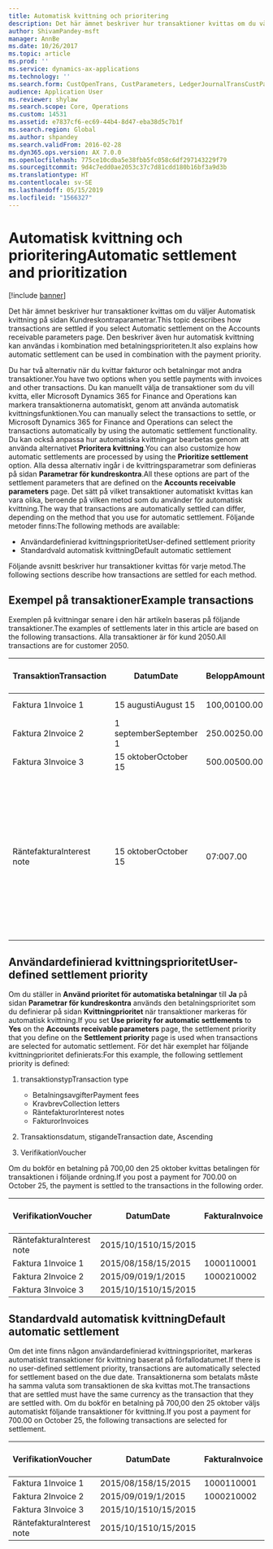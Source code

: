 ```yaml
---
title: Automatisk kvittning och prioritering
description: Det här ämnet beskriver hur transaktioner kvittas om du väljer Automatisk kvittning på sidan Kundreskontraparametrar. Den beskriver även hur automatisk kvittning kan användas i kombination med betalningsprioriteten.
author: ShivamPandey-msft
manager: AnnBe
ms.date: 10/26/2017
ms.topic: article
ms.prod: ''
ms.service: dynamics-ax-applications
ms.technology: ''
ms.search.form: CustOpenTrans, CustParameters, LedgerJournalTransCustPaym
audience: Application User
ms.reviewer: shylaw
ms.search.scope: Core, Operations
ms.custom: 14531
ms.assetid: e7837cf6-ec69-44b4-8d47-eba38d5c7b1f
ms.search.region: Global
ms.author: shpandey
ms.search.validFrom: 2016-02-28
ms.dyn365.ops.version: AX 7.0.0
ms.openlocfilehash: 775ce10cdba5e38fbb5fc058c6df297143229f79
ms.sourcegitcommit: 9d4c7edd0ae2053c37c7d81cdd180b16bf3a9d3b
ms.translationtype: HT
ms.contentlocale: sv-SE
ms.lasthandoff: 05/15/2019
ms.locfileid: "1566327"
---
```

# <a name="automatic-settlement-and-prioritization"></a><span data-ttu-id="bf0dd-104">Automatisk kvittning och prioritering</span><span class="sxs-lookup"><span data-stu-id="bf0dd-104">Automatic settlement and prioritization</span></span>

[!include [banner](../includes/banner.md)]

<span data-ttu-id="bf0dd-105">Det här ämnet beskriver hur transaktioner kvittas om du väljer Automatisk kvittning på sidan Kundreskontraparametrar.</span><span class="sxs-lookup"><span data-stu-id="bf0dd-105">This topic describes how transactions are settled if you select Automatic settlement on the Accounts receivable parameters page.</span></span> <span data-ttu-id="bf0dd-106">Den beskriver även hur automatisk kvittning kan användas i kombination med betalningsprioriteten.</span><span class="sxs-lookup"><span data-stu-id="bf0dd-106">It also explains how automatic settlement can be used in combination with the payment priority.</span></span>

<span data-ttu-id="bf0dd-107">Du har två alternativ när du kvittar fakturor och betalningar mot andra transaktioner.</span><span class="sxs-lookup"><span data-stu-id="bf0dd-107">You have two options when you settle payments with invoices and other transactions.</span></span> <span data-ttu-id="bf0dd-108">Du kan manuellt välja de transaktioner som du vill kvitta, eller Microsoft Dynamics 365 for Finance and Operations kan markera transaktionerna automatiskt, genom att använda automatisk kvittningsfunktionen.</span><span class="sxs-lookup"><span data-stu-id="bf0dd-108">You can manually select the transactions to settle, or Microsoft Dynamics 365 for Finance and Operations can select the transactions automatically by using the automatic settlement functionality.</span></span> <span data-ttu-id="bf0dd-109">Du kan också anpassa hur automatiska kvittningar bearbetas genom att använda alternativet **Prioritera kvittning**.</span><span class="sxs-lookup"><span data-stu-id="bf0dd-109">You can also customize how automatic settlements are processed by using the **Prioritize settlement** option.</span></span> <span data-ttu-id="bf0dd-110">Alla dessa alternativ ingår i de kvittringsparametrar som definieras på sidan **Parametrar för kundreskontra**.</span><span class="sxs-lookup"><span data-stu-id="bf0dd-110">All these options are part of the settlement parameters that are defined on the **Accounts receivable parameters** page.</span></span> <span data-ttu-id="bf0dd-111">Det sätt på vilket transaktioner automatiskt kvittas kan vara olika, beroende på vilken metod som du använder för automatisk kvittning.</span><span class="sxs-lookup"><span data-stu-id="bf0dd-111">The way that transactions are automatically settled can differ, depending on the method that you use for automatic settlement.</span></span> <span data-ttu-id="bf0dd-112">Följande metoder finns:</span><span class="sxs-lookup"><span data-stu-id="bf0dd-112">The following methods are available:</span></span>

-   <span data-ttu-id="bf0dd-113">Användardefinierad kvittningsprioritet</span><span class="sxs-lookup"><span data-stu-id="bf0dd-113">User-defined settlement priority</span></span>
-   <span data-ttu-id="bf0dd-114">Standardvald automatisk kvittning</span><span class="sxs-lookup"><span data-stu-id="bf0dd-114">Default automatic settlement</span></span>

<span data-ttu-id="bf0dd-115">Följande avsnitt beskriver hur transaktioner kvittas för varje metod.</span><span class="sxs-lookup"><span data-stu-id="bf0dd-115">The following sections describe how transactions are settled for each method.</span></span>

## <a name="example-transactions"></a><span data-ttu-id="bf0dd-116">Exempel på transaktioner</span><span class="sxs-lookup"><span data-stu-id="bf0dd-116">Example transactions</span></span>
<span data-ttu-id="bf0dd-117">Exemplen på kvittningar senare i den här artikeln baseras på följande transaktioner.</span><span class="sxs-lookup"><span data-stu-id="bf0dd-117">The examples of settlements later in this article are based on the following transactions.</span></span> <span data-ttu-id="bf0dd-118">Alla transaktioner är för kund 2050.</span><span class="sxs-lookup"><span data-stu-id="bf0dd-118">All transactions are for customer 2050.</span></span>

| <span data-ttu-id="bf0dd-119">Transaktion</span><span class="sxs-lookup"><span data-stu-id="bf0dd-119">Transaction</span></span>   | <span data-ttu-id="bf0dd-120">Datum</span><span class="sxs-lookup"><span data-stu-id="bf0dd-120">Date</span></span>        | <span data-ttu-id="bf0dd-121">Belopp</span><span class="sxs-lookup"><span data-stu-id="bf0dd-121">Amount</span></span> | <span data-ttu-id="bf0dd-122">Villkor för kassarabatt</span><span class="sxs-lookup"><span data-stu-id="bf0dd-122">Cash discount terms</span></span> | <span data-ttu-id="bf0dd-123">Kassarabattdatum</span><span class="sxs-lookup"><span data-stu-id="bf0dd-123">Cash discount date</span></span> | <span data-ttu-id="bf0dd-124">Kommentarer</span><span class="sxs-lookup"><span data-stu-id="bf0dd-124">Comments</span></span>                                                                                                                                                                                      |
|---------------|-------------|--------|---------------------|--------------------|-----------------------------------------------------------------------------------------------------------------------------------------------------------------------------------------------|
| <span data-ttu-id="bf0dd-125">Faktura 1</span><span class="sxs-lookup"><span data-stu-id="bf0dd-125">Invoice 1</span></span>     | <span data-ttu-id="bf0dd-126">15 augusti</span><span class="sxs-lookup"><span data-stu-id="bf0dd-126">August 15</span></span>   | <span data-ttu-id="bf0dd-127">100,00</span><span class="sxs-lookup"><span data-stu-id="bf0dd-127">100.00</span></span> | <span data-ttu-id="bf0dd-128">2%14, Netto 30</span><span class="sxs-lookup"><span data-stu-id="bf0dd-128">2%14, Net 30</span></span>        | <span data-ttu-id="bf0dd-129">29 augusti</span><span class="sxs-lookup"><span data-stu-id="bf0dd-129">August 29</span></span>          |                                                                                                                                                                                               |
| <span data-ttu-id="bf0dd-130">Faktura 2</span><span class="sxs-lookup"><span data-stu-id="bf0dd-130">Invoice 2</span></span>     | <span data-ttu-id="bf0dd-131">1 september</span><span class="sxs-lookup"><span data-stu-id="bf0dd-131">September 1</span></span> | <span data-ttu-id="bf0dd-132">250.00</span><span class="sxs-lookup"><span data-stu-id="bf0dd-132">250.00</span></span> | <span data-ttu-id="bf0dd-133">2%14, Netto 30</span><span class="sxs-lookup"><span data-stu-id="bf0dd-133">2%14, Net 30</span></span>        | <span data-ttu-id="bf0dd-134">15 september</span><span class="sxs-lookup"><span data-stu-id="bf0dd-134">September 15</span></span>       |                                                                                                                                                                                               |
| <span data-ttu-id="bf0dd-135">Faktura 3</span><span class="sxs-lookup"><span data-stu-id="bf0dd-135">Invoice 3</span></span>     | <span data-ttu-id="bf0dd-136">15 oktober</span><span class="sxs-lookup"><span data-stu-id="bf0dd-136">October 15</span></span>  | <span data-ttu-id="bf0dd-137">500.00</span><span class="sxs-lookup"><span data-stu-id="bf0dd-137">500.00</span></span> | <span data-ttu-id="bf0dd-138">2% 14/Netto 30</span><span class="sxs-lookup"><span data-stu-id="bf0dd-138">2% 14/Net 30</span></span>        | <span data-ttu-id="bf0dd-139">29 oktober</span><span class="sxs-lookup"><span data-stu-id="bf0dd-139">October 29</span></span>         |                                                                                                                                                                                               |
| <span data-ttu-id="bf0dd-140">Räntefaktura</span><span class="sxs-lookup"><span data-stu-id="bf0dd-140">Interest note</span></span> | <span data-ttu-id="bf0dd-141">15 oktober</span><span class="sxs-lookup"><span data-stu-id="bf0dd-141">October 15</span></span>  | <span data-ttu-id="bf0dd-142">07:00</span><span class="sxs-lookup"><span data-stu-id="bf0dd-142">7.00</span></span>   |                     |                    | <span data-ttu-id="bf0dd-143">Den här räntefakturan gäller faktura 1 och 2.</span><span class="sxs-lookup"><span data-stu-id="bf0dd-143">This interest note is for invoice 1 and invoice 2.</span></span> <span data-ttu-id="bf0dd-144">Beloppet beräknas som 2 % ränta på belopp som är mer eller 30 dagar efter förfallodatum.</span><span class="sxs-lookup"><span data-stu-id="bf0dd-144">The amount is calculated as 2-percent interest on amounts that are 30 or more days past due.</span></span> <span data-ttu-id="bf0dd-145">T.ex. 0,02 × (100,00 + 250,00) = 7,00.</span><span class="sxs-lookup"><span data-stu-id="bf0dd-145">For example, 0.02 × (100.00 + 250.00) = 7.00.</span></span> |

## <a name="user-defined-settlement-priority"></a><span data-ttu-id="bf0dd-146">Användardefinierad kvittningsprioritet</span><span class="sxs-lookup"><span data-stu-id="bf0dd-146">User-defined settlement priority</span></span>
<span data-ttu-id="bf0dd-147">Om du ställer in **Använd prioritet för automatiska betalningar** till **Ja** på sidan **Parametrar för kundreskontra** används den betalningsprioritet som du definierar på sidan **Kvittningprioritet** när transaktioner markeras för automatisk kvittning.</span><span class="sxs-lookup"><span data-stu-id="bf0dd-147">If you set **Use priority for automatic settlements** to **Yes** on the **Accounts receivable parameters** page, the settlement priority that you define on the **Settlement priority** page is used when transactions are selected for automatic settlement.</span></span> <span data-ttu-id="bf0dd-148">För det här exemplet har följande kvittningprioritet definierats:</span><span class="sxs-lookup"><span data-stu-id="bf0dd-148">For this example, the following settlement priority is defined:</span></span>

1.  <span data-ttu-id="bf0dd-149">transaktionstyp</span><span class="sxs-lookup"><span data-stu-id="bf0dd-149">Transaction type</span></span>
    -   <span data-ttu-id="bf0dd-150">Betalningsavgifter</span><span class="sxs-lookup"><span data-stu-id="bf0dd-150">Payment fees</span></span>
    -   <span data-ttu-id="bf0dd-151">Kravbrev</span><span class="sxs-lookup"><span data-stu-id="bf0dd-151">Collection letters</span></span>
    -   <span data-ttu-id="bf0dd-152">Räntefakturor</span><span class="sxs-lookup"><span data-stu-id="bf0dd-152">Interest notes</span></span>
    -   <span data-ttu-id="bf0dd-153">Fakturor</span><span class="sxs-lookup"><span data-stu-id="bf0dd-153">Invoices</span></span>

2.  <span data-ttu-id="bf0dd-154">Transaktionsdatum, stigande</span><span class="sxs-lookup"><span data-stu-id="bf0dd-154">Transaction date, Ascending</span></span>
3.  <span data-ttu-id="bf0dd-155">Verifikation</span><span class="sxs-lookup"><span data-stu-id="bf0dd-155">Voucher</span></span>

<span data-ttu-id="bf0dd-156">Om du bokför en betalning på 700,00 den 25 oktober kvittas betalingen för transaktionen i följande ordning.</span><span class="sxs-lookup"><span data-stu-id="bf0dd-156">If you post a payment for 700.00 on October 25, the payment is settled to the transactions in the following order.</span></span>

| <span data-ttu-id="bf0dd-157">Verifikation</span><span class="sxs-lookup"><span data-stu-id="bf0dd-157">Voucher</span></span>       | <span data-ttu-id="bf0dd-158">Datum</span><span class="sxs-lookup"><span data-stu-id="bf0dd-158">Date</span></span>       | <span data-ttu-id="bf0dd-159">Faktura</span><span class="sxs-lookup"><span data-stu-id="bf0dd-159">Invoice</span></span> | <span data-ttu-id="bf0dd-160">Belopp i transaktionsvalutan</span><span class="sxs-lookup"><span data-stu-id="bf0dd-160">Amount in transaction currency</span></span> | <span data-ttu-id="bf0dd-161">Belopp att kvitta</span><span class="sxs-lookup"><span data-stu-id="bf0dd-161">Amount to settle</span></span> | <span data-ttu-id="bf0dd-162">Saldo</span><span class="sxs-lookup"><span data-stu-id="bf0dd-162">Balance</span></span> | <span data-ttu-id="bf0dd-163">Valuta</span><span class="sxs-lookup"><span data-stu-id="bf0dd-163">Currency</span></span> |
|---------------|------------|---------|--------------------------------|------------------|---------|----------|
| <span data-ttu-id="bf0dd-164">Räntefaktura</span><span class="sxs-lookup"><span data-stu-id="bf0dd-164">Interest note</span></span> | <span data-ttu-id="bf0dd-165">2015/10/15</span><span class="sxs-lookup"><span data-stu-id="bf0dd-165">10/15/2015</span></span> |         | <span data-ttu-id="bf0dd-166">07:00</span><span class="sxs-lookup"><span data-stu-id="bf0dd-166">7.00</span></span>                           | <span data-ttu-id="bf0dd-167">07:00</span><span class="sxs-lookup"><span data-stu-id="bf0dd-167">7.00</span></span>             | <span data-ttu-id="bf0dd-168">0,00</span><span class="sxs-lookup"><span data-stu-id="bf0dd-168">0.00</span></span>    | <span data-ttu-id="bf0dd-169">USD</span><span class="sxs-lookup"><span data-stu-id="bf0dd-169">USD</span></span>      |
| <span data-ttu-id="bf0dd-170">Faktura 1</span><span class="sxs-lookup"><span data-stu-id="bf0dd-170">Invoice 1</span></span>     | <span data-ttu-id="bf0dd-171">2015/08/15</span><span class="sxs-lookup"><span data-stu-id="bf0dd-171">8/15/2015</span></span>  | <span data-ttu-id="bf0dd-172">10001</span><span class="sxs-lookup"><span data-stu-id="bf0dd-172">10001</span></span>   | <span data-ttu-id="bf0dd-173">100,00</span><span class="sxs-lookup"><span data-stu-id="bf0dd-173">100.00</span></span>                         | <span data-ttu-id="bf0dd-174">100,00</span><span class="sxs-lookup"><span data-stu-id="bf0dd-174">100.00</span></span>           | <span data-ttu-id="bf0dd-175">0,00</span><span class="sxs-lookup"><span data-stu-id="bf0dd-175">0.00</span></span>    | <span data-ttu-id="bf0dd-176">USD</span><span class="sxs-lookup"><span data-stu-id="bf0dd-176">USD</span></span>      |
| <span data-ttu-id="bf0dd-177">Faktura 2</span><span class="sxs-lookup"><span data-stu-id="bf0dd-177">Invoice 2</span></span>     | <span data-ttu-id="bf0dd-178">2015/09/01</span><span class="sxs-lookup"><span data-stu-id="bf0dd-178">9/1/2015</span></span>   | <span data-ttu-id="bf0dd-179">10002</span><span class="sxs-lookup"><span data-stu-id="bf0dd-179">10002</span></span>   | <span data-ttu-id="bf0dd-180">250.00</span><span class="sxs-lookup"><span data-stu-id="bf0dd-180">250.00</span></span>                         | <span data-ttu-id="bf0dd-181">250.00</span><span class="sxs-lookup"><span data-stu-id="bf0dd-181">250.00</span></span>           | <span data-ttu-id="bf0dd-182">0,00</span><span class="sxs-lookup"><span data-stu-id="bf0dd-182">0.00</span></span>    | <span data-ttu-id="bf0dd-183">USD</span><span class="sxs-lookup"><span data-stu-id="bf0dd-183">USD</span></span>      |
| <span data-ttu-id="bf0dd-184">Faktura 3</span><span class="sxs-lookup"><span data-stu-id="bf0dd-184">Invoice 3</span></span>     | <span data-ttu-id="bf0dd-185">2015/10/15</span><span class="sxs-lookup"><span data-stu-id="bf0dd-185">10/15/2015</span></span> |         | <span data-ttu-id="bf0dd-186">500.00</span><span class="sxs-lookup"><span data-stu-id="bf0dd-186">500.00</span></span>                         | <span data-ttu-id="bf0dd-187">343,00</span><span class="sxs-lookup"><span data-stu-id="bf0dd-187">343.00</span></span>           | <span data-ttu-id="bf0dd-188">157,00</span><span class="sxs-lookup"><span data-stu-id="bf0dd-188">157.00</span></span>  | <span data-ttu-id="bf0dd-189">USD</span><span class="sxs-lookup"><span data-stu-id="bf0dd-189">USD</span></span>      |

## <a name="default-automatic-settlement"></a><span data-ttu-id="bf0dd-190">Standardvald automatisk kvittning</span><span class="sxs-lookup"><span data-stu-id="bf0dd-190">Default automatic settlement</span></span>
<span data-ttu-id="bf0dd-191">Om det inte finns någon användardefinierad kvittningsprioritet, markeras automatiskt transaktioner för kvittning baserat på förfallodatumet.</span><span class="sxs-lookup"><span data-stu-id="bf0dd-191">If there is no user-defined settlement priority, transactions are automatically selected for settlement based on the due date.</span></span> <span data-ttu-id="bf0dd-192">Transaktionerna som betalats måste ha samma valuta som transaktionen de ska kvittas mot.</span><span class="sxs-lookup"><span data-stu-id="bf0dd-192">The transactions that are settled must have the same currency as the transaction that they are settled with.</span></span> <span data-ttu-id="bf0dd-193">Om du bokför en betalning på 700,00 den 25 oktober väljs automatiskt följande transaktioner för kvittning.</span><span class="sxs-lookup"><span data-stu-id="bf0dd-193">If you post a payment for 700.00 on October 25, the following transactions are selected for settlement.</span></span>

| <span data-ttu-id="bf0dd-194">Verifikation</span><span class="sxs-lookup"><span data-stu-id="bf0dd-194">Voucher</span></span>       | <span data-ttu-id="bf0dd-195">Datum</span><span class="sxs-lookup"><span data-stu-id="bf0dd-195">Date</span></span>       | <span data-ttu-id="bf0dd-196">Faktura</span><span class="sxs-lookup"><span data-stu-id="bf0dd-196">Invoice</span></span> | <span data-ttu-id="bf0dd-197">Belopp i transaktionsvalutan</span><span class="sxs-lookup"><span data-stu-id="bf0dd-197">Amount in transaction currency</span></span> | <span data-ttu-id="bf0dd-198">Belopp att kvitta</span><span class="sxs-lookup"><span data-stu-id="bf0dd-198">Amount to settle</span></span> | <span data-ttu-id="bf0dd-199">Saldo</span><span class="sxs-lookup"><span data-stu-id="bf0dd-199">Balance</span></span> | <span data-ttu-id="bf0dd-200">Valuta</span><span class="sxs-lookup"><span data-stu-id="bf0dd-200">Currency</span></span> |
|---------------|------------|---------|--------------------------------|------------------|---------|----------|
| <span data-ttu-id="bf0dd-201">Faktura 1</span><span class="sxs-lookup"><span data-stu-id="bf0dd-201">Invoice 1</span></span>     | <span data-ttu-id="bf0dd-202">2015/08/15</span><span class="sxs-lookup"><span data-stu-id="bf0dd-202">8/15/2015</span></span>  | <span data-ttu-id="bf0dd-203">10001</span><span class="sxs-lookup"><span data-stu-id="bf0dd-203">10001</span></span>   | <span data-ttu-id="bf0dd-204">100,00</span><span class="sxs-lookup"><span data-stu-id="bf0dd-204">100.00</span></span>                         | <span data-ttu-id="bf0dd-205">100,00</span><span class="sxs-lookup"><span data-stu-id="bf0dd-205">100.00</span></span>           | <span data-ttu-id="bf0dd-206">0,00</span><span class="sxs-lookup"><span data-stu-id="bf0dd-206">0.00</span></span>    | <span data-ttu-id="bf0dd-207">USD</span><span class="sxs-lookup"><span data-stu-id="bf0dd-207">USD</span></span>      |
| <span data-ttu-id="bf0dd-208">Faktura 2</span><span class="sxs-lookup"><span data-stu-id="bf0dd-208">Invoice 2</span></span>     | <span data-ttu-id="bf0dd-209">2015/09/01</span><span class="sxs-lookup"><span data-stu-id="bf0dd-209">9/1/2015</span></span>   | <span data-ttu-id="bf0dd-210">10002</span><span class="sxs-lookup"><span data-stu-id="bf0dd-210">10002</span></span>   | <span data-ttu-id="bf0dd-211">250.00</span><span class="sxs-lookup"><span data-stu-id="bf0dd-211">250.00</span></span>                         | <span data-ttu-id="bf0dd-212">250.00</span><span class="sxs-lookup"><span data-stu-id="bf0dd-212">250.00</span></span>           | <span data-ttu-id="bf0dd-213">0,00</span><span class="sxs-lookup"><span data-stu-id="bf0dd-213">0.00</span></span>    | <span data-ttu-id="bf0dd-214">USD</span><span class="sxs-lookup"><span data-stu-id="bf0dd-214">USD</span></span>      |
| <span data-ttu-id="bf0dd-215">Faktura 3</span><span class="sxs-lookup"><span data-stu-id="bf0dd-215">Invoice 3</span></span>     | <span data-ttu-id="bf0dd-216">2015/10/15</span><span class="sxs-lookup"><span data-stu-id="bf0dd-216">10/15/2015</span></span> |         | <span data-ttu-id="bf0dd-217">500.00</span><span class="sxs-lookup"><span data-stu-id="bf0dd-217">500.00</span></span>                         | <span data-ttu-id="bf0dd-218">350,00</span><span class="sxs-lookup"><span data-stu-id="bf0dd-218">350.00</span></span>           | <span data-ttu-id="bf0dd-219">150,00</span><span class="sxs-lookup"><span data-stu-id="bf0dd-219">150.00</span></span>  | <span data-ttu-id="bf0dd-220">USD</span><span class="sxs-lookup"><span data-stu-id="bf0dd-220">USD</span></span>      |
| <span data-ttu-id="bf0dd-221">Räntefaktura</span><span class="sxs-lookup"><span data-stu-id="bf0dd-221">Interest note</span></span> | <span data-ttu-id="bf0dd-222">2015/10/15</span><span class="sxs-lookup"><span data-stu-id="bf0dd-222">10/15/2015</span></span> |         | <span data-ttu-id="bf0dd-223">7,00</span><span class="sxs-lookup"><span data-stu-id="bf0dd-223">7.00</span></span>                           | <span data-ttu-id="bf0dd-224">0,00</span><span class="sxs-lookup"><span data-stu-id="bf0dd-224">0.00</span></span>             | <span data-ttu-id="bf0dd-225">0,00</span><span class="sxs-lookup"><span data-stu-id="bf0dd-225">0.00</span></span>    | <span data-ttu-id="bf0dd-226">USD</span><span class="sxs-lookup"><span data-stu-id="bf0dd-226">USD</span></span>      |





